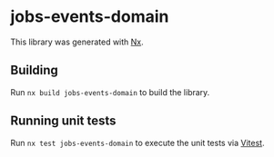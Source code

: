 # jobs-events-domain

This library was generated with [Nx](https://nx.dev).

## Building

Run `nx build jobs-events-domain` to build the library.

## Running unit tests

Run `nx test jobs-events-domain` to execute the unit tests via [Vitest](https://vitest.dev/).
